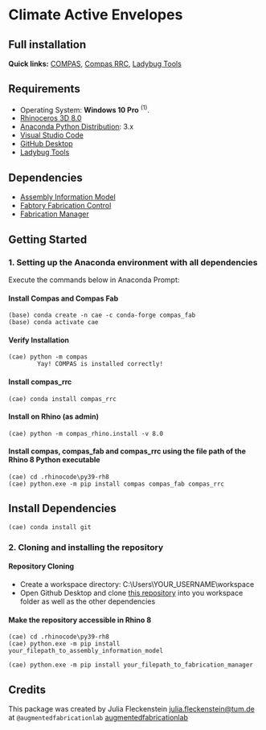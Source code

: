 # Climate Active Envelopes
## Full installation 

**Quick links:** [COMPAS](https://compas.dev/compas/latest/index.html), [Compas RRC](https://compas-rrc.github.io/compas_rrc/latest/), [Ladybug Tools](https://www.ladybug.tools/)

## Requirements

* Operating System: **Windows 10 Pro** <sup>(1)</sup>.
* [Rhinoceros 3D 8.0](https://www.rhino3d.com/)
* [Anaconda Python Distribution](https://www.anaconda.com/download/): 3.x
* [Visual Studio Code](https://code.visualstudio.com/)
* [GitHub Desktop](https://desktop.github.com/)
* [Ladybug Tools](https://www.food4rhino.com/en/app/ladybug-tools)

## Dependencies

* [Assembly Information Model](https://github.com/augmentedfabricationlab/assembly_information_model)
* [Fabtory Fabrication Control](https://github.com/augmentedfabricationlab/fabtory_fabrication_control)
* [Fabrication Manager](https://github.com/augmentedfabricationlab/fabrication_manager)

## Getting Started

### 1. Setting up the Anaconda environment with all dependencies

Execute the commands below in Anaconda Prompt:

#### Install Compas and Compas Fab

    (base) conda create -n cae -c conda-forge compas_fab
    (base) conda activate cae
    
#### Verify Installation

    (cae) python -m compas
            Yay! COMPAS is installed correctly!

#### Install compas_rrc
    (cae) conda install compas_rrc

#### Install on Rhino (as admin)

    (cae) python -m compas_rhino.install -v 8.0

#### Install compas, compas_fab and compas_rrc using the file path of the Rhino 8 Python executable

    (cae) cd .rhinocode\py39-rh8
    (cae) python.exe -m pip install compas compas_fab compas_rrc

## Install Dependencies

    (cae) conda install git
       
### 2. Cloning and installing the repository

#### Repository Cloning
* Create a workspace directory: C:\Users\YOUR_USERNAME\workspace
* Open Github Desktop and clone [this repository](https://github.com/augmentedfabricationlab/climate_active_envelopes) into you workspace folder as well as the other dependencies

#### Make the repository accessible in Rhino 8

    (cae) cd .rhinocode\py39-rh8
    (cae) python.exe -m pip install your_filepath_to_assembly_information_model  

    (cae) python.exe -m pip install your_filepath_to_fabrication_manager

## Credits

This package was created by Julia Fleckenstein <julia.fleckenstein@tum.de> at `@augmentedfabricationlab` [augmentedfabricationlab](https://github.com/augmentedfabricationlab)
